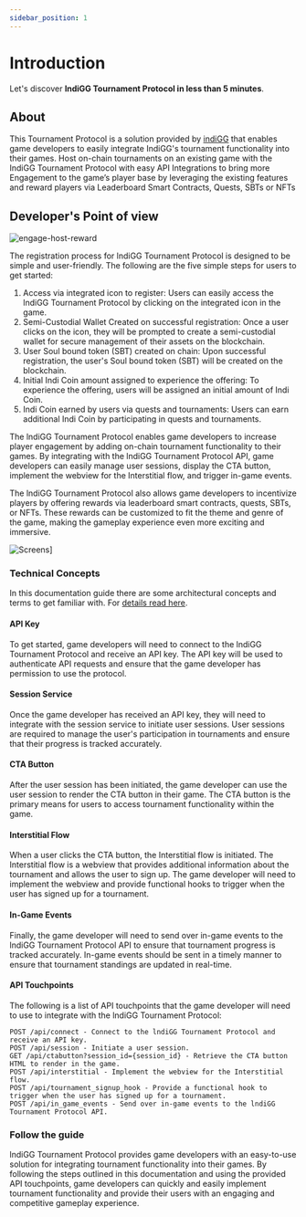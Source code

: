 ```yaml
---
sidebar_position: 1
---
```


# Introduction

Let's discover **lndiGG Tournament Protocol in less than 5 minutes**.

## About

This Tournament Protocol is a solution provided by [indiGG](https://indi.gg) that enables game developers to easily integrate IndiGG's tournament functionality into their games. Host on-chain tournaments on an existing game with the IndiGG Tournament Protocol with easy API Integrations to bring more Engagement to the game’s player base by leveraging the existing features and reward players via Leaderboard Smart Contracts, Quests, SBTs or NFTs

## Developer's Point of view

![engage-host-reward](/img/engage-host-reward.png)

The registration process for lndiGG Tournament Protocol is designed to be simple and user-friendly. The following are the five simple steps for users to get started:

1. Access via integrated icon to register: Users can easily access the lndiGG Tournament Protocol by clicking on the integrated icon in the game.
2. Semi-Custodial Wallet Created on successful registration: Once a user clicks on the icon, they will be prompted to create a semi-custodial wallet for secure management of their assets on the blockchain.
3. User Soul bound token (SBT) created on chain: Upon successful registration, the user's Soul bound token (SBT) will be created on the blockchain.
4. Initial Indi Coin amount assigned to experience the offering: To experience the offering, users will be assigned an initial amount of Indi Coin.
5. Indi Coin earned by users via quests and tournaments: Users can earn additional Indi Coin by participating in quests and tournaments.

The lndiGG Tournament Protocol enables game developers to increase player engagement by adding on-chain tournament functionality to their games. By integrating with the lndiGG Tournament Protocol API, game developers can easily manage user sessions, display the CTA button, implement the webview for the Interstitial flow, and trigger in-game events.

The lndiGG Tournament Protocol also allows game developers to incentivize players by offering rewards via leaderboard smart contracts, quests, SBTs, or NFTs. These rewards can be customized to fit the theme and genre of the game, making the gameplay experience even more exciting and immersive.

![Screens](/img/screens_1.png)]

### Technical Concepts

In this documentation guide there are some architectural concepts and terms to get familiar with. For [details read here](/docs/category/tech-integration).

#### API Key

To get started, game developers will need to connect to the lndiGG Tournament Protocol and receive an API key. The API key will be used to authenticate API requests and ensure that the game developer has permission to use the protocol.

#### Session Service

Once the game developer has received an API key, they will need to integrate with the session service to initiate user sessions. User sessions are required to manage the user's participation in tournaments and ensure that their progress is tracked accurately.

#### CTA Button

After the user session has been initiated, the game developer can use the user session to render the CTA button in their game. The CTA button is the primary means for users to access tournament functionality within the game.

#### Interstitial Flow

When a user clicks the CTA button, the Interstitial flow is initiated. The Interstitial flow is a webview that provides additional information about the tournament and allows the user to sign up. The game developer will need to implement the webview and provide functional hooks to trigger when the user has signed up for a tournament.

#### In-Game Events

Finally, the game developer will need to send over in-game events to the lndiGG Tournament Protocol API to ensure that tournament progress is tracked accurately. In-game events should be sent in a timely manner to ensure that tournament standings are updated in real-time.

#### API Touchpoints

The following is a list of API touchpoints that the game developer will need to use to integrate with the lndiGG Tournament Protocol:

```text
POST /api/connect - Connect to the lndiGG Tournament Protocol and receive an API key.
POST /api/session - Initiate a user session.
GET /api/ctabutton?session_id={session_id} - Retrieve the CTA button HTML to render in the game.
POST /api/interstitial - Implement the webview for the Interstitial flow.
POST /api/tournament_signup_hook - Provide a functional hook to trigger when the user has signed up for a tournament.
POST /api/in_game_events - Send over in-game events to the lndiGG Tournament Protocol API.
```

### Follow the guide

lndiGG Tournament Protocol provides game developers with an easy-to-use solution for integrating tournament functionality into their games. By following the steps outlined in this documentation and using the provided API touchpoints, game developers can quickly and easily implement tournament functionality and provide their users with an engaging and competitive gameplay experience.

